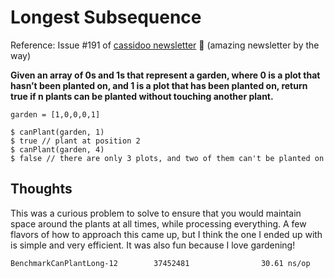# Longest Subsequence

Reference: Issue #191 of [cassidoo newsletter](https://buttondown.email/cassidoo/archive/can-words-describe-the-fragrance-of-the-very/) 🎉 (amazing newsletter by the way)

**Given an array of 0s and 1s that represent a garden, where 0 is a plot that hasn’t been planted on, and 1 is a plot that has been planted on, return true if n plants can be planted without touching another plant.**

```console
garden = [1,0,0,0,1]

$ canPlant(garden, 1)
$ true // plant at position 2
$ canPlant(garden, 4)
$ false // there are only 3 plots, and two of them can't be planted on
```

## Thoughts

This was a curious problem to solve to ensure that you would maintain space around the plants at all times, while processing everything. A few flavors of how to approach this came up, but I think the one I ended up with is simple and very efficient. It was also fun because I love gardening!

```console
BenchmarkCanPlantLong-12        37452481                30.61 ns/op
```
